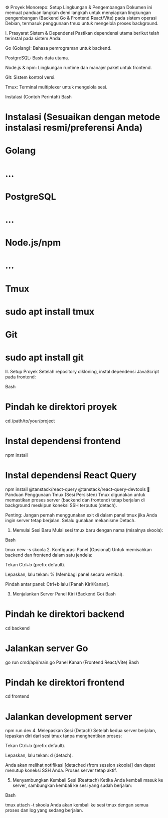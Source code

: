 ⚙️ Proyek Monorepo: Setup Lingkungan & Pengembangan
Dokumen ini memuat panduan langkah demi langkah untuk menyiapkan lingkungan pengembangan (Backend Go & Frontend React/Vite) pada sistem operasi Debian, termasuk penggunaan tmux untuk mengelola proses background.

I. Prasyarat Sistem & Dependensi
Pastikan dependensi utama berikut telah terinstal pada sistem Anda:

Go (Golang): Bahasa pemrograman untuk backend.

PostgreSQL: Basis data utama.

Node.js & npm: Lingkungan runtime dan manajer paket untuk frontend.

Git: Sistem kontrol versi.

Tmux: Terminal multiplexer untuk mengelola sesi.

Instalasi (Contoh Perintah)
Bash

# Instalasi (Sesuaikan dengan metode instalasi resmi/preferensi Anda)
# 
# Golang
# ...
# PostgreSQL
# ...
# Node.js/npm
# ...
# Tmux
# sudo apt install tmux
# Git
# sudo apt install git
II. Setup Proyek
Setelah repository dikloning, instal dependensi JavaScript pada frontend:

Bash

# Pindah ke direktori proyek
cd /path/to/your/project
# Instal dependensi frontend
npm install
# Instal dependensi React Query
npm install @tanstack/react-query @tanstack/react-query-devtools
🚀 Panduan Penggunaan Tmux (Sesi Persisten)
Tmux digunakan untuk memastikan proses server (backend dan frontend) tetap berjalan di background meskipun koneksi SSH terputus (detach).

Penting: Jangan pernah menggunakan exit di dalam panel tmux jika Anda ingin server tetap berjalan. Selalu gunakan mekanisme Detach.

1. Memulai Sesi Baru
Mulai sesi tmux baru dengan nama (misalnya skoola):

Bash

tmux new -s skoola
2. Konfigurasi Panel (Opsional)
Untuk memisahkan backend dan frontend dalam satu jendela:

Tekan Ctrl+b (prefix default).

Lepaskan, lalu tekan: % (Membagi panel secara vertikal).

Pindah antar panel: Ctrl+b lalu [Panah Kiri/Kanan].

3. Menjalankan Server
Panel Kiri (Backend Go)
Bash

# Pindah ke direktori backend
cd backend
# Jalankan server Go
go run cmd/api/main.go
Panel Kanan (Frontend React/Vite)
Bash

# Pindah ke direktori frontend
cd frontend
# Jalankan development server
npm run dev
4. Melepaskan Sesi (Detach)
Setelah kedua server berjalan, lepaskan diri dari sesi tmux tanpa menghentikan proses:

Tekan Ctrl+b (prefix default).

Lepaskan, lalu tekan: d (detach).

Anda akan melihat notifikasi [detached (from session skoola)] dan dapat menutup koneksi SSH Anda. Proses server tetap aktif.

5. Menyambungkan Kembali Sesi (Reattach)
Ketika Anda kembali masuk ke server, sambungkan kembali ke sesi yang sudah berjalan:

Bash

tmux attach -t skoola
Anda akan kembali ke sesi tmux dengan semua proses dan log yang sedang berjalan.
